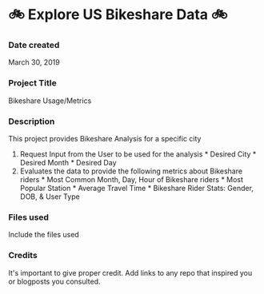 # :bike:  Explore US Bikeshare Data  :bike:

### Date created
March 30, 2019

### Project Title
Bikeshare Usage/Metrics

### Description
This project provides Bikeshare Analysis for a specific city

1. Request Input from the User to be used for the analysis
        * Desired City
        * Desired Month
        * Desired Day
2. Evaluates the data to provide the following metrics about Bikeshare riders
        * Most Common Month, Day, Hour of Bikeshare riders
        * Most Popular Station
        * Average Travel Time
        * Bikeshare Rider Stats:  Gender, DOB, & User Type

### Files used
Include the files used

### Credits
It's important to give proper credit. Add links to any repo that inspired you or blogposts you consulted.

